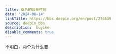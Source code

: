```yaml
---
title: 莫名的音量控制
date: '2024-08-14'
linkTitle: https://bbs.deepin.org/en/post/276539
source: deepin_bbs
description:  buyike 
disable_comments: true
---
```

不明白，两个为什么要
